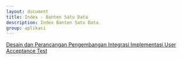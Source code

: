 ```yaml
---
layout: document
title: Index - Banten Satu Data
description: Index Banten Satu Data.
group: aplikasi
---
```


<div class="list-group">
  <a class="list-group-item list-group-item-action" href="{{ site.baseurl }}/document/aplikasi/banten-satu-data/desain-dan-perancangan/">
    Desain dan Perancangan
  </a>
  <a class="list-group-item list-group-item-action" href="{{ site.baseurl }}/document/aplikasi/banten-satu-data/pengembangan/">
    Pengembangan
  </a>
  <a class="list-group-item list-group-item-action" href="{{ site.baseurl }}/document/aplikasi/banten-satu-data/integrasi/">
    Integrasi
  </a>
  <a class="list-group-item list-group-item-action" href="{{ site.baseurl }}/document/aplikasi/banten-satu-data/implementasi/">
    Implementasi
  </a>
  <a class="list-group-item list-group-item-action" href="{{ site.baseurl }}/document/aplikasi/banten-satu-data/uat/">
    User Acceptance Test
  </a>
</div>
